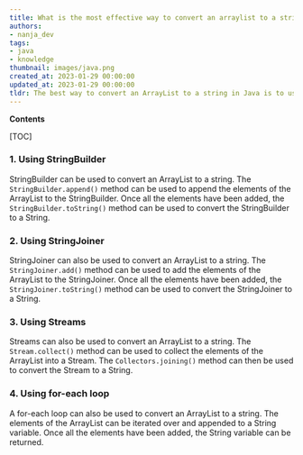 ```yaml
---
title: What is the most effective way to convert an arraylist to a string?
authors:
- nanja_dev
tags:
- java
- knowledge
thumbnail: images/java.png
created_at: 2023-01-29 00:00:00
updated_at: 2023-01-29 00:00:00
tldr: The best way to convert an ArrayList to a string in Java is to use the join() method of the String class.
---
```


**Contents**

[TOC]

### 1. Using StringBuilder

StringBuilder can be used to convert an ArrayList to a string. The `StringBuilder.append()` method can be used to append the elements of the ArrayList to the StringBuilder. Once all the elements have been added, the `StringBuilder.toString()` method can be used to convert the StringBuilder to a String.

### 2. Using StringJoiner

StringJoiner can also be used to convert an ArrayList to a string. The `StringJoiner.add()` method can be used to add the elements of the ArrayList to the StringJoiner. Once all the elements have been added, the `StringJoiner.toString()` method can be used to convert the StringJoiner to a String.

### 3. Using Streams

Streams can also be used to convert an ArrayList to a string. The `Stream.collect()` method can be used to collect the elements of the ArrayList into a Stream. The `Collectors.joining()` method can then be used to convert the Stream to a String.

### 4. Using for-each loop

A for-each loop can also be used to convert an ArrayList to a string. The elements of the ArrayList can be iterated over and appended to a String variable. Once all the elements have been added, the String variable can be returned.

